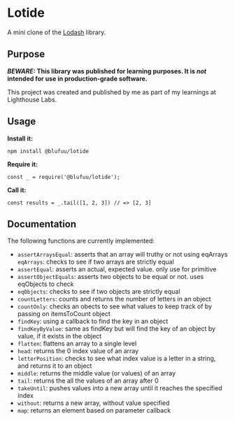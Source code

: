 # Lotide

A mini clone of the [Lodash](https://lodash.com) library.

## Purpose

**_BEWARE:_ This library was published for learning purposes. It is _not_ intended for use in production-grade software.**

This project was created and published by me as part of my learnings at Lighthouse Labs. 

## Usage

**Install it:**

`npm install @blufuu/lotide`

**Require it:**

`const _ = require('@blufuu/lotide');`

**Call it:**

`const results = _.tail([1, 2, 3]) // => [2, 3]`

## Documentation

The following functions are currently implemented:

* `assertArraysEqual`: asserts that an array will truthy or not using eqArrays
`eqArrays`: checks to see if two arrays are strictly equal
* `assertEqual`: asserts an actual, expected value. only use for primitive
* `assertObjectEquals`: asserts two objects to be equal or not. uses eqObjects to check
* `eqObjects`: checks to see if two objects are strictly equal
* `countLetters`: counts and returns the number of letters in an object
* `countOnly`: checks an obects to see what values to keep track of by passing on itemsToCount object
* `findKey`: using a callback to find the key in an object
* `findKeyByValue`: same as findKey but will find the key of an object by value, if it exists in the object
* `flatten`: flattens an array to a single level
* `head`: returns the 0 index value of an array
* `letterPosition`: checks to see what index value is a letter in a string, and returns it to an object
* `middle`: returns the middle value (or values) of an array
* `tail`: returns the all the values of an array after 0
* `takeUntil`: pushes values into a new array until it reaches the specified index 
* `without`: returns a new array, without value specified
* `map`: returns an element based on parameter callback


